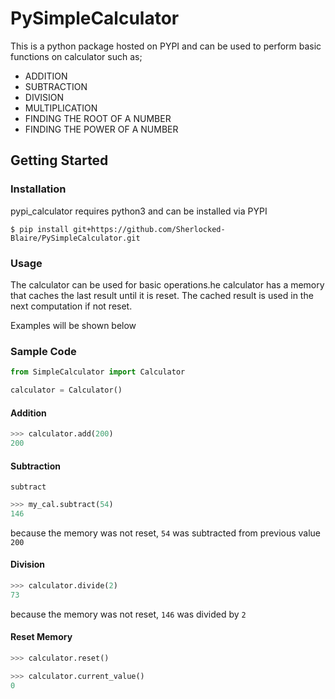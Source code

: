 # PySimpleCalculator
This is a python package hosted on PYPI and can be used to perform basic functions on calculator such as;
- ADDITION
- SUBTRACTION
- DIVISION
- MULTIPLICATION
- FINDING THE  ROOT OF A NUMBER 
- FINDING THE POWER OF A NUMBER


## Getting Started
### Installation

pypi_calculator requires python3 and can be installed via PYPI

``` shell
$ pip install git+https://github.com/Sherlocked-Blaire/PySimpleCalculator.git
```
### Usage
The calculator can be used for basic operations.he calculator has a memory that caches the last result until it is reset. The cached result is used in the next computation if not reset.

Examples will be shown below
###  Sample Code
```python
from SimpleCalculator import Calculator

calculator = Calculator()
```
#### Addition
```python
>>> calculator.add(200)
200
```
#### Subtraction
`subtract`
```python
>>> my_cal.subtract(54)
146
```
because the memory was not reset, `54` was subtracted from previous value `200`


#### Division
```python
>>> calculator.divide(2)
73
```
because the memory was not reset, `146` was divided by `2`

#### Reset Memory
```python
>>> calculator.reset()
```
```python
>>> calculator.current_value()
0
```


